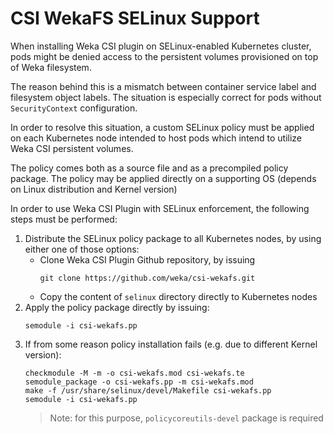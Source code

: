 # CSI WekaFS SELinux Support

When installing Weka CSI plugin on SELinux-enabled Kubernetes cluster, pods might be denied access
to the persistent volumes provisioned on top of Weka filesystem.

The reason behind this is a mismatch between container service label and filesystem object labels.
The situation is especially correct for pods without `SecurityContext` configuration.

In order to resolve this situation, a custom SELinux policy must be applied on each Kubernetes node intended to host 
pods which intend to utilize Weka CSI persistent volumes.

The policy comes both as a source file and as a precompiled policy package.
The policy may be applied directly on a supporting OS (depends on Linux distribution and Kernel version)

In order to use Weka CSI Plugin with SELinux enforcement, the following steps must be performed:

1. Distribute the SELinux policy package to all Kubernetes nodes, by using either one of those options:
   * Clone Weka CSI Plugin Github repository, by issuing
     ```shell
     git clone https://github.com/weka/csi-wekafs.git
     ```
   * Copy the content of `selinux` directory directly to Kubernetes nodes
2. Apply the policy package directly by issuing:
   ```shell
   semodule -i csi-wekafs.pp
   ```
3. If from some reason policy installation fails (e.g. due to different Kernel version):
   ```shell
   checkmodule -M -m -o csi-wekafs.mod csi-wekafs.te
   semodule_package -o csi-wekafs.pp -m csi-wekafs.mod
   make -f /usr/share/selinux/devel/Makefile csi-wekafs.pp
   semodule -i csi-wekafs.pp
   ```
   > Note: for this purpose, `policycoreutils-devel` package is required 
